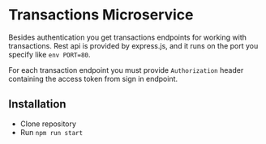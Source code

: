 # Transactions Microservice

Besides authentication you get transactions endpoints for working with transactions. Rest api is provided by express.js, and it runs on the port you specify like `env PORT=80`.

For each transaction endpoint you must provide `Authorization` header containing the access token from sign in endpoint.

## Installation

- Clone repository
- Run `npm run start`